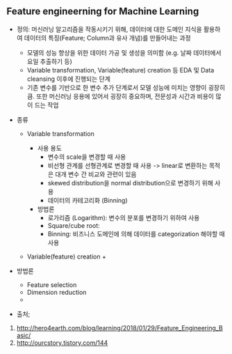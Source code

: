 Feature engineerning for Machine Learning 
------------------------------------------

+ 정의: 머신러닝 알고리즘을 작동시키기 위해, 데이터에 대한 도메인 지식을 활용하여 데이터의 특징(Feature; Column과 유사 개념)를 만들어내는 과정
  + 모델의 성능 향상을 위한 데이터 가공 및 생성을 의미함 (e.g. 날짜 데이터에서 요일 추출하기 등) 
  + Variable transformation, Variable(feature) creation 등 EDA 및 Data cleansing 이후에 진행되는 단계 
  + 기존 변수를 기반으로 한 변수 추가 단계로서 모델 성능에 미치는 영향이 굉장히 큼. 또한 머신러닝 응용에 있어서 굉장히 중요하며, 전문성과 시간과 비용이 많이 드는 작업
 
+ 종류 
  + Variable transformation
    + 사용 용도
      + 변수의 scale을 변경할 때 사용
      + 비선형 관계를 선형관계로 변경할 때 사용 -> linear로 변환하는 목적은 대개 변수 간 비교와 관련이 있음 
      + skewed distribution을 normal distribution으로 변경하기 위해 사용
      + 데이터의 카테고리화 (Binning) 
    + 방법론
      + 로가리즘 (Logarithm): 변수의 분포를 변경하기 위하여 사용
      + Square/cube root: 
      + Binning: 비즈니스 도메인에 의해 데이터를 categorization 해야할 때 사용 
    
  + Variable(feature) creation
    + 
  
+ 방법론 
  + Feature selection
  + Dimension reduction
  + 

+ 출처; 
1. http://hero4earth.com/blog/learning/2018/01/29/Feature_Engineering_Basic/
2. http://ourcstory.tistory.com/144
